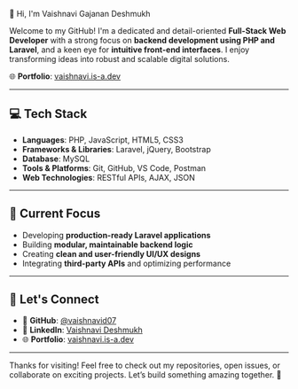  👋 Hi, I'm Vaishnavi Gajanan Deshmukh

Welcome to my GitHub! I'm a dedicated and detail-oriented **Full-Stack Web Developer** with a strong focus on **backend development using PHP and Laravel**, and a keen eye for **intuitive front-end interfaces**. I enjoy transforming ideas into robust and scalable digital solutions.

🌐 **Portfolio**: [vaishnavi.is-a.dev](https://vaishnavi.is-a.dev)

---

## 💻 Tech Stack

* **Languages**: PHP, JavaScript, HTML5, CSS3
* **Frameworks & Libraries**: Laravel, jQuery, Bootstrap
* **Database**: MySQL
* **Tools & Platforms**: Git, GitHub, VS Code, Postman
* **Web Technologies**: RESTful APIs, AJAX, JSON

---

## 🎯 Current Focus

* Developing **production-ready Laravel applications**
* Building **modular, maintainable backend logic**
* Creating **clean and user-friendly UI/UX designs**
* Integrating **third-party APIs** and optimizing performance

---

## 🤝 Let's Connect

* 📍 **GitHub**: [@vaishnavid07](https://github.com/vaishnavid07)
* 💼 **LinkedIn**: [Vaishnavi Deshmukh](https://www.linkedin.com/in/vaishnavi-deshmukh-352881212/)
* 🌐 **Portfolio**: [vaishnavi.is-a.dev](https://vaishnavi.is-a.dev)

---

Thanks for visiting! Feel free to check out my repositories, open issues, or collaborate on exciting projects. Let’s build something amazing together. 🚀
